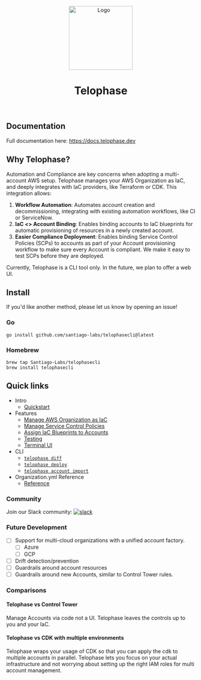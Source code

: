 <p align="center">
  <a href="https://telophase.dev"><img src="https://github.com/Santiago-Labs/telophasecli/assets/3019043/ff5ed6db-9e91-44e7-9feb-bcf4f608bce8" alt="Logo" height=170></a>
</p>
<h1 align="center">Telophase</h1>
<br/>

## Documentation
Full documentation here: https://docs.telophase.dev

## Why Telophase?
Automation and Compliance are key concerns when adopting a multi-account AWS setup. Telophase manages your AWS Organization as IaC, and deeply integrates with IaC providers, like Terraform or CDK. This integration allows:
1. **Workflow Automation**: Automates account creation and decommissioning, integrating with existing automation workflows, like CI or ServiceNow.
2. **IaC <> Account Binding**: Enables binding accounts to IaC blueprints for automatic provisioning of resources in a newly created account.
3. **Easier Compliance Deployment**: Enables binding Service Control Policies (SCPs) to accounts as part of your Account provisioning workflow to make sure every Account is compliant. We make it easy to test SCPs before they are deployed.

Currently, Telophase is a CLI tool only. In the future, we plan to offer a web UI.

## Install
If you'd like another method, please let us know by opening an issue!

### Go
```
go install github.com/santiago-labs/telophasecli@latest
```

### Homebrew
```
brew tap Santiago-Labs/telophasecli
brew install telophasecli
```

## Quick links

- Intro
  - [Quickstart](https://docs.telophase.dev/quickstart)
- Features
  - [Manage AWS Organization as IaC](https://docs.telophase.dev/features/Manage-AWS-Organizations)
  - [Manage Service Control Policies](https://docs.telophase.dev/features/scps)
  - [Assign IaC Blueprints to Accounts](https://docs.telophase.dev/features/Assign-IaC-Blueprints-To-Accounts)
  - [Testing](https://docs.telophase.dev/features/localstack)
  - [Terminal UI](https://docs.telophase.dev/features/tui)
- CLI
  - [`telophase diff`](https://docs.telophase.dev/commands/diff)
  - [`telophase deploy`](https://docs.telophase.dev/commands/deploy)
  - [`telophase account import`](https://docs.telophase.dev/commands/account-import)
- Organization.yml Reference
  - [Reference](https://docs.telophase.dev/config/organization)


### Community
Join our Slack community: [![slack](https://img.shields.io/badge/slack-chat-yellow)](https://join.slack.com/t/telophasecommunity/shared_invite/zt-2gpmj94b4-3sexoHWp3~ee~MZpjJcRgQ)

### Future Development
- [ ] Support for multi-cloud organizations with a unified account factory.
  - [ ] Azure
  - [ ] GCP
- [ ] Drift detection/prevention
- [ ] Guardrails around account resources 
- [ ] Guardrails around new Accounts, similar to Control Tower rules.

### Comparisons
#### Telophase vs Control Tower
Manage Accounts via code not a UI. Telophase leaves the controls up to you and your IaC.

#### Telophase vs CDK with multiple environments
Telophase wraps your usage of CDK so that you can apply the cdk to multiple
accounts in parallel. Telophase lets you focus on your actual infrastructure and
not worrying about setting up the right IAM roles for multi account management.
